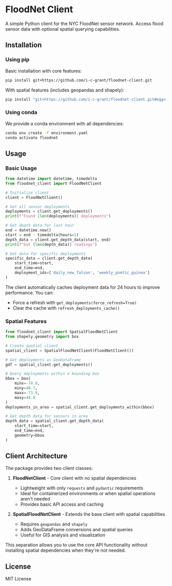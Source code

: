 # FloodNet Client

A simple Python client for the NYC FloodNet sensor network. Access flood sensor data with optional spatial querying capabilities.

## Installation

### Using pip

Basic installation with core features:
```bash
pip install git+https://github.com/i-c-grant/floodnet-client.git
```

With spatial features (includes geopandas and shapely):
```bash
pip install "git+https://github.com/i-c-grant/floodnet-client.git#egg=floodnet-client[spatial]"
```

### Using conda

We provide a conda environment with all dependencies:
```bash
conda env create -f environment.yaml
conda activate floodnet
```

## Usage

### Basic Usage

```python
from datetime import datetime, timedelta
from floodnet_client import FloodNetClient

# Initialize client
client = FloodNetClient()

# Get all sensor deployments
deployments = client.get_deployments()
print(f"Found {len(deployments)} deployments")

# Get depth data for last hour
end = datetime.now()
start = end - timedelta(hours=1)
depth_data = client.get_depth_data(start, end)
print(f"Got {len(depth_data)} readings")

# Get data for specific deployments
specific_data = client.get_depth_data(
    start_time=start,
    end_time=end,
    deployment_ids=['daily_new_falcon', 'weekly_poetic_guinea']
)
```

The client automatically caches deployment data for 24 hours to improve performance. You can:
- Force a refresh with `get_deployments(force_refresh=True)`
- Clear the cache with `refresh_deployments_cache()`

### Spatial Features

```python
from floodnet_client import SpatialFloodNetClient
from shapely.geometry import box

# Create spatial client
spatial_client = SpatialFloodNetClient(FloodNetClient())

# Get deployments as GeoDataFrame
gdf = spatial_client.get_deployments()

# Query deployments within a bounding box
bbox = box(
    minx=-74.0, 
    miny=40.7, 
    maxx=-73.9, 
    maxy=40.8
)
deployments_in_area = spatial_client.get_deployments_within(bbox)

# Get depth data for sensors in area
depth_data = spatial_client.get_depth_data(
    start_time=start,
    end_time=end,
    geometry=bbox
)
```

## Client Architecture

The package provides two client classes:

1. **FloodNetClient** - Core client with no spatial dependencies
   - Lightweight with only `requests` and `pydantic` requirements
   - Ideal for containerized environments or when spatial operations aren't needed
   - Provides basic API access and caching

2. **SpatialFloodNetClient** - Extends the base client with spatial capabilities
   - Requires `geopandas` and `shapely`
   - Adds GeoDataFrame conversions and spatial queries
   - Useful for GIS analysis and visualization

This separation allows you to use the core API functionality without installing spatial dependencies when they're not needed.

## License

MIT License

